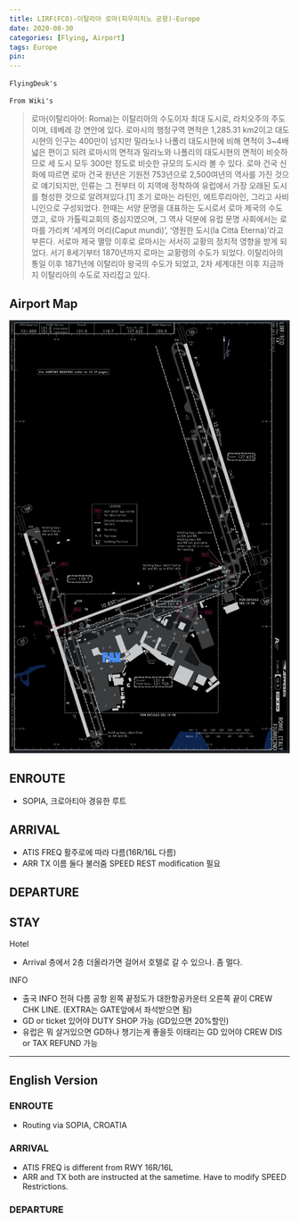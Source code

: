 ```yaml
---
title: LIRF(FCO)-이탈리아 로마(피우미치노 공항)-Europe
date: 2020-08-30
categories: [Flying, Airport]
tags: Europe
pin:
---
```

`FlyingDeuk's`
>

`From Wiki's`
>로마(이탈리아어: Roma)는 이탈리아의 수도이자 최대 도시로, 라치오주의 주도이며, 테베레 강 연안에 있다. 로마시의 행정구역 면적은 1,285.31 km2이고 대도시현의 인구는 400만이 넘지만 밀라노나 나폴리 대도시현에 비해 면적이 3~4배 넓은 편이고 되려 로마시의 면적과 밀라노와 나폴리의 대도시현의 면적이 비슷하므로 세 도시 모두 300만 정도로 비슷한 규모의 도시라 볼 수 있다.
로마 건국 신화에 따르면 로마 건국 원년은 기원전 753년으로 2,500여년의 역사를 가진 것으로 얘기되지만, 인류는 그 전부터 이 지역에 정착하여 유럽에서 가장 오래된 도시를 형성한 것으로 알려져있다.[1] 초기 로마는 라틴인, 에트루리아인, 그리고 사비니인으로 구성되었다. 한때는 서양 문명을 대표하는 도시로서 로마 제국의 수도였고, 로마 가톨릭교회의 중심지였으며, 그 역사 덕분에 유럽 문명 사회에서는 로마를 가리켜 ‘세계의 머리(Caput mundi)’, ‘영원한 도시(la Città Eterna)’라고 부른다. 서로마 제국 멸망 이후로 로마시는 서서히 교황의 정치적 영향을 받게 되었다. 서기 8세기부터 1870년까지 로마는 교황령의 수도가 되었다. 이탈리아의 통일 이후 1871년에 이탈리아 왕국의 수도가 되었고, 2차 세계대전 이후 지금까지 이탈리아의 수도로 자리잡고 있다.

## Airport Map
![fco](/img/flying/airport/fco_ap.jpg)

## ENROUTE
- SOPIA, 크로아티아 경유한 루트

## ARRIVAL
- ATIS FREQ 활주로에 따라 다름(16R/16L 다름)
- ARR TX 이름 둘다 불러줌 SPEED REST modification 필요



## DEPARTURE


## STAY
Hotel
- Arrival 층에서 2층 더올라가면 걸어서 호텔로 갈 수 있으나. 좀 멀다.

INFO
- 출국 INFO 전혀 다름 공항 왼쪽 끝정도가 대한항공카운터 오른쪽 끝이 CREW CHK LINE. (EXTRA는 GATE앞에서 좌석받으면 됨)
- GD or ticket 있어야 DUTY SHOP 가능 (GD있으면 20%할인)
- 유럽은 뭐 살거있으면 GD하나 챙기는게 좋을듯 이태리는 GD 있어야 CREW DIS or TAX REFUND 가능

----
## English Version

### ENROUTE
- Routing via SOPIA, CROATIA

### ARRIVAL
- ATIS FREQ is different from RWY 16R/16L
- ARR and TX both are instructed at the sametime. Have to modify SPEED Restrictions.

### DEPARTURE
